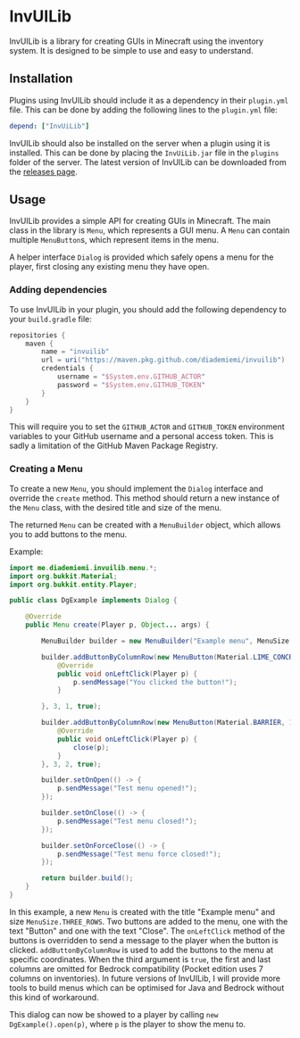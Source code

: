 # InvUILib
InvUILib is a library for creating GUIs in Minecraft using the inventory system. It is designed to be simple to use and easy to understand.

## Installation
Plugins using InvUILib should include it as a dependency in their `plugin.yml` file. This can be done by adding the following lines to the `plugin.yml` file:

```yaml
depend: ["InvUiLib"]
```

InvUILib should also be installed on the server when a plugin using it is installed. This can be done by placing the `InvUiLib.jar` file in the `plugins` folder of the server.
The latest version of InvUILib can be downloaded from the [releases page](https://github.com/diademiemi/invuilib/releases).

## Usage
InvUILib provides a simple API for creating GUIs in Minecraft. The main class in the library is `Menu`, which represents a GUI menu. A `Menu` can contain multiple `MenuButton`s, which represent items in the menu.

A helper interface `Dialog` is provided which safely opens a menu for the player, first closing any existing menu they have open.

### Adding dependencies
To use InvUILib in your plugin, you should add the following dependency to your `build.gradle` file:

```gradle
repositories {
    maven {
        name = "invuilib"
        url = uri("https://maven.pkg.github.com/diademiemi/invuilib")
        credentials {
            username = "$System.env.GITHUB_ACTOR"
            password = "$System.env.GITHUB_TOKEN"
        }
    }
}
```

This will require you to set the `GITHUB_ACTOR` and `GITHUB_TOKEN` environment variables to your GitHub username and a personal access token. This is sadly a limitation of the GitHub Maven Package Registry.
### Creating a Menu
To create a new `Menu`, you should implement the `Dialog` interface and override the `create` method. This method should return a new instance of the `Menu` class, with the desired title and size of the menu.

The returned `Menu` can be created with a `MenuBuilder` object, which allows you to add buttons to the menu.

Example:
```java
import me.diademiemi.invuilib.menu.*;
import org.bukkit.Material;
import org.bukkit.entity.Player;

public class DgExample implements Dialog {

    @Override
    public Menu create(Player p, Object... args) {

        MenuBuilder builder = new MenuBuilder("Example menu", MenuSize.THREE_ROWS, p);

        builder.addButtonByColumnRow(new MenuButton(Material.LIME_CONCRETE, 1, "Button") {
            @Override
            public void onLeftClick(Player p) {
                p.sendMessage("You clicked the button!");
            }

        }, 3, 1, true);

        builder.addButtonByColumnRow(new MenuButton(Material.BARRIER, 1, "Close") {
            @Override
            public void onLeftClick(Player p) {
                close(p);
            }
        }, 3, 2, true);

        builder.setOnOpen(() -> {
            p.sendMessage("Test menu opened!");
        });

        builder.setOnClose(() -> {
            p.sendMessage("Test menu closed!");
        });

        builder.setOnForceClose(() -> {
            p.sendMessage("Test menu force closed!");
        });

        return builder.build();
    }
}
```

In this example, a new `Menu` is created with the title "Example menu" and size `MenuSize.THREE_ROWS`. Two buttons are added to the menu, one with the text "Button" and one with the text "Close". The `onLeftClick` method of the buttons is overridden to send a message to the player when the button is clicked.
`addButtonByColumnRow` is used to add the buttons to the menu at specific coordinates. When the third argument is `true`, the first and last columns are omitted for Bedrock compatibility (Pocket edition uses 7 columns on inventories).
In future versions of InvUILib, I will provide more tools to build menus which can be optimised for Java and Bedrock without this kind of workaround.

This dialog can now be showed to a player by calling `new DgExample().open(p)`, where `p` is the player to show the menu to. 